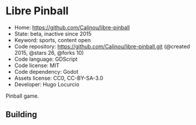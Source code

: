 # Libre Pinball

- Home: https://github.com/Calinou/libre-pinball
- State: beta, inactive since 2015
- Keyword: sports, content open
- Code repository: https://github.com/Calinou/libre-pinball.git (@created 2015, @stars 26, @forks 10)
- Code language: GDScript
- Code license: MIT
- Code dependency: Godot
- Assets license: CC0, CC-BY-SA-3.0
- Developer: Hugo Locurcio

Pinball game.

## Building
